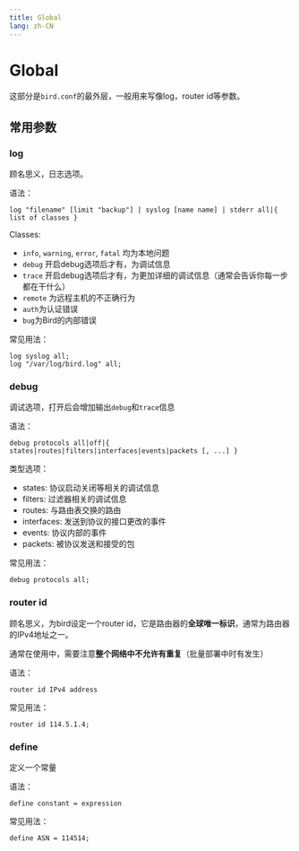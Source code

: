 ```yaml
---
title: Global
lang: zh-CN
---
```


# Global

这部分是`bird.conf`的最外层，一般用来写像log，router id等参数。

## 常用参数

### log

顾名思义，日志选项。

语法：

```
log "filename" [limit "backup"] | syslog [name name] | stderr all|{ list of classes }
```

Classes:

- `info`, `warning`, `error`, `fatal` 均为本地问题
- `debug` 开启debug选项后才有，为调试信息
- `trace` 开启debug选项后才有，为更加详细的调试信息（通常会告诉你每一步都在干什么）
- `remote` 为远程主机的不正确行为
- `auth`为认证错误
- `bug`为Bird的内部错误

常见用法：

```
log syslog all;
log "/var/log/bird.log" all;
```

### debug

调试选项，打开后会增加输出`debug`和`trace`信息

语法：

```
debug protocols all|off|{ states|routes|filters|interfaces|events|packets [, ...] }
```

类型选项：

- states: 协议启动关闭等相关的调试信息
- filters: 过滤器相关的调试信息
- routes: 与路由表交换的路由
- interfaces: 发送到协议的接口更改的事件
- events: 协议内部的事件
- packets: 被协议发送和接受的包

常见用法：

```
debug protocols all;
```



### router id

顾名思义，为bird设定一个router id，它是路由器的**全球唯一标识**，通常为路由器的IPv4地址之一。

通常在使用中，需要注意**整个网络中不允许有重复**（批量部署中时有发生）

语法：

```
router id IPv4 address
```

常见用法：

```
router id 114.5.1.4;
```

### define

定义一个常量

语法：

```
define constant = expression
```

常见用法：

```
define ASN = 114514;
```

